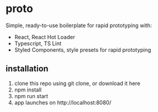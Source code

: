 # proto
Simple, ready-to-use boilerplate for rapid prototyping with:
- React, React Hot Loader
- Typescript, TS Lint
- Styled Components, style presets for rapid prototyping

## installation
1. clone this repo using git clone, or download it here
2. npm install
3. npm run start
4. app launches on http://localhost:8080/
